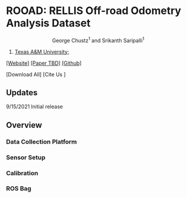 <h1>ROOAD: RELLIS Off-road Odometry Analysis Dataset</h1>
<p align="center">
  George Chustz<sup>1</sup> and Srikanth Saripalli<sup>1</sup>
  
  1. <a href="https://www.tamu.edu/">Texas A&M University; </a>
  
  
<a href="https://unmannedlab.github.io/research/ROOAD">[Website]</a> <a href="https://arxiv.org/">[Paper TBD]</a> <a href="https://github.com/unmannedlab/ROOAD">[Github]</a> 


[Download All] [Cite Us   ]
</p>

## Updates
9/15/2021 Initial release

## Overview

### Data Collection Platform

### Sensor Setup

### Calibration

### ROS Bag
